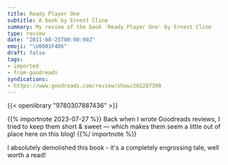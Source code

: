 ```yaml
---
title: Ready Player One
subtitle: A book by Ernest Cline
summary: My review of the book 'Ready Player One' by Ernest Cline
type: review
date: "2011-08-25T00:00:00Z"
emoji: "\U0001F4D6"
draft: false
tags:
- imported
- from-goodreads
syndications:
- https://www.goodreads.com/review/show/202287308
---
```


{{< openlibrary "9780307887436" >}}

{{% importnote 2023-07-27 %}}
Back when I wrote Goodreads reviews, I tried to keep them short & sweet — which makes them seem a little out of place here on this blog!
{{%/ importnote %}}

I absolutely demolished this book - it's a completely engrossing tale, well worth a read!
